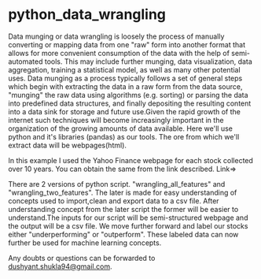 # python_data_wrangling
Data munging or data wrangling is loosely the process of manually converting or mapping data from one "raw" form into another format that allows for more convenient consumption of the data with the help of semi-automated tools. This may include further munging, data visualization, data aggregation, training a statistical model, as well as many other potential uses. Data munging as a process typically follows a set of general steps which begin with extracting the data in a raw form from the data source, "munging" the raw data using algorithms (e.g. sorting) or parsing the data into predefined data structures, and finally depositing the resulting content into a data sink for storage and future use.Given the rapid growth of the internet such techniques will become increasingly important in the organization of the growing amounts of data available. Here we'll use python and it's libraries (pandas) as our tools. The ore from which we'll extract data will be webpages(html).

In this example I used the Yahoo Finance webpage for each stock collected over 10 years. You can obtain the same from the link described. Link=>

There are 2 versions of python script. "wrangling_all_features" and "wrangling_two_features". The later is made for easy understanding of concepts used to import,clean and export data to a csv file. After understanding concept from the later script the former will be easier to understand.The inputs for our script will be semi-structured webpage and the output will be a csv file. We move further forward and label our stocks either "underperforming" or "outperform". These labeled data can now further be used for machine learning concepts.



Any doubts or questions can be forwarded to dushyant.shukla94@gmail.com.
